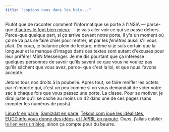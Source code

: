 ```yaml
---
title: "copions nous dans les bois..."
---
```


Plutôt que de raconter comment l'informatique se porte à l'INSIA — parce-que
[d'autres le font bien mieux](http://tuxaco.ath.cx/uname/uname1.php?id=27) —
je vais aller voir ce qui se passe dehors. Parce-que quelque part, si _ça_
arrive devant notre porte, il y'a un moment où _ça_ ne va pas se faire chier
pour rentrer, et par les _fenêtres_ aussi s'il vous plait. Du coup, je balance
plein de lecture, même si je suis certain que la longueur et le manque
d'images dans ces textes sont autant d'excuses pour leur préférer MSN
Messenger. Je me dis pourtant que ça intéresse quelques personnes de savoir
qu'ils savent ce que vous ne voulez pas qu'ils sâchent que vous avez, parce-
que c'est la loi, et que nous l'avons accepté.

Jetons tous nos droits à la poubelle. Après tout, se faire renifler les octets
par n'importe qui, c'est un peu comme si on vous demandait de vider votre sac
à chaque fois que vous passez une porte. La classe. Pour se motiver, je dirai
juste qu'il se cache au moins un 42 dans une de ces pages (sans compter les
numéros de posts).

[Linuxfr en parle](http://linuxfr.org/2004/03/20/15762.html), [Samizdat en
parle](http://listes.samizdat.net/wws/arc/escape_l/2004-01/msg00000.html),
[Tekool.com joue les
idéalistes](http://www.tekool.com/engine/index.php?/textes/manifesto.fr.html),
[EUCD.info vous donne des idées](http://eucd.info/), [et l'APRIL en
rajoute](http://april.org/). Oups, j'allais oublier [le lien vers un
blog](http://www.davduf.net/article.php3?id_article=148), sinon ça compte pour
du beurre.

